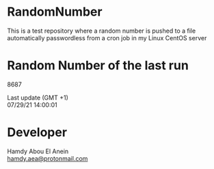 # RandomNumber    
This is a test repository where a random number is pushed to a file automatically passwordless from a cron job in my Linux CentOS server    
# Random Number of the last run   
8687
      
Last update (GMT +1)    
07/29/21 14:00:01
# Developer    
Hamdy Abou El Anein   
hamdy.aea@protonmail.com
